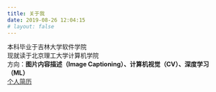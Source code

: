 ```yaml
---
title: 关于我
date: 2019-08-26 12:04:15
# layout: false
---
```


本科毕业于吉林大学软件学院  
现就读于北京理工大学计算机学院  
方向：**图片内容描述（Image Captioning）、计算机视觉（CV）、深度学习（ML）**  
[个人简历](./resume.html)
